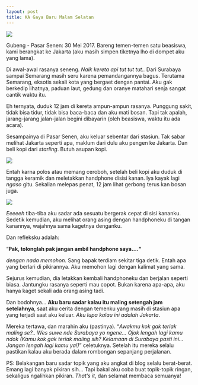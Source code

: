 ```yaml
---
layout: post
title: KA Gaya Baru Malam Selatan
---
```


![](http://primaradio.co.id/wp-content/uploads/2016/01/Stasiun-Gubeng.jpg)

Gubeng - Pasar Senen: 30 Mei 2017. Bareng temen-temen satu beasiswa, kami berangkat ke Jakarta (aku masih simpen tiketnya lho di dompet aku yang lama).

Di awal-awal rasanya seneng. *Naik kereta api tut tut tut..* Dari Surabaya sampai Semarang masih seru karena pemandangannya bagus. Terutama Semarang, eksotis sekali kota yang bergaet dengan pantai. Aku gak berkedip lihatnya, paduan laut, gedung dan oranye matahari senja sangat cantik waktu itu.

Eh ternyata, duduk 12 jam di kereta ampun-ampun rasanya. Punggung sakit, tidak bisa tidur, tidak bisa baca-baca dan aku mati bosan. Tapi tak apalah, jarang-jarang jalan-jalan begini dibayarin (oleh beasiswa, waktu itu ada acara).

Sesampainya di Pasar Senen, aku keluar sebentar dari stasiun. Tak sabar melihat Jakarta seperti apa, maklum dari dulu aku pengen ke Jakarta. Dan beli kopi dari *starling*. Butuh asupan kopi.

![](https://upload.wikimedia.org/wikipedia/commons/6/6e/Suasana_Stasiun_Pasar_Senen_2019.jpg)

Entah karna polos atau  memang ceroboh, setelah beli kopi  aku duduk di tangga keramik dan meletakkan handphone disisi kanan. Iya kayak lagi *ngaso* gitu. Sekalian melepas penat, 12 jam lihat gerbong terus kan bosan juga.

![](http://3.bp.blogspot.com/-A_hJbsW2Bhw/VMpQuqf2SBI/AAAAAAAAC-U/zsbw8QaIqtg/s1600/Gelanggang%2BPlanet%2BRemaja%2BSenen%2B(GPRS).jpg)

*Eeeeeh* tiba-tiba aku sadar ada sesuatu bergerak cepat di sisi kananku. Sedetik kemudian, aku melihat orang asing dengan handphoneku di tangan kanannya, wajahnya sama kagetnya denganku.

Dan refleksku adalah:

“**Pak, tolonglah pak jangan ambil handphone saya....“**

*dengan nada memohon*. Sang bapak terdiam sekitar tiga detik. Entah apa yang berlari di pikirannya. Aku memohon lagi dengan kalimat yang sama.

Sejurus kemudian, dia letakkan kembali handphoneku dan berjalan seperti biasa. Jantungku rasanya seperti mau copot. Bukan karena apa-apa, aku hanya kaget sekali ada orang asing tadi.

Dan bodohnya... **Aku baru sadar kalau itu maling setengah jam setelahnya**, saat aku cerita dengan temenku yang masih di stasiun apa yang terjadi saat aku keluar. *Aku lupa kalau ini adalah Jakarta*.

Mereka tertawa, dan marahin aku (pastinya). “*Awakmu kok gak teriak maling se?..* *Wes suwe nde Surabaya yo ngene... Ojok lengah lagi kamu ndok (Kamu kok gak teriak maling sih? Kelamaan di Surabaya pasti ini... Jangan lengah lagi kamu ya!)*” celetuknya. Setelah itu mereka selalu pastikan kalau aku berada dalam rombongan sepanjang perjalanan.

PS: Belakangan baru sadar topik yang aku angkat di blog selalu berat-berat. Emang lagi banyak pikiran sih... Tapi bakal aku coba buat topik-topik ringan, sekaligus ngalihkan pikiran. *That’s it*, dan selamat membaca semuanya!